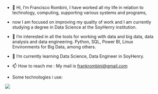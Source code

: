 - 👋 Hi, I’m Francisco Rombini, I have worked all my life in relation to technology, computing, supporting various systems and programs,
-    now I am focused on improving my quality of work and I am currently studying a degree in Data Science at the SoyHenry institution.
  
- 👀 I’m interested in all the tools for working with data and big data, data analysis and data engineering. Python, SQL, Power BI, Linux Environments for Big Data, among others.
  
- 🌱 I’m currently learning Data Science, Data Engineer in SoyHenry.
  
- 📫 How to reach me : My mail is frankrombini@gmail.com
  
- Some technologies i use:
  
<img src="{https://img.shields.io/badge/Google%20Analytics-E37400?style=for-the-badge&logo=google%20analytics&logoColor=white}" />

<!---
Frombini/Frombini is a ✨ special ✨ repository because its `README.md` (this file) appears on your GitHub profile.
You can click the Preview link to take a look at your changes.
--->
